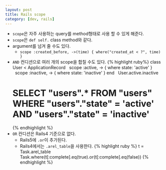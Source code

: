 ```yaml
---
layout: post
title: Rails scope
category: [dev, rails]
---
```


- `scope`은 자주 사용하는 query를 method형태로 사용 할 수 있게 해준다.
- `scope`은 `def self.` class method와 같다.
- argument를 넘겨 줄 수도 있다.
    + `scope :created_before, ->(time) { where("created_at < ?", time) }`
- `AND` 컨디션으로 여러 개의 scope을 합칠 수도 있다.
    {% highlight ruby%}
    class User < ApplicationRecord
      scope :active, -> { where state: 'active' }
      scope :inactive, -> { where state: 'inactive' }
    end
 
    User.active.inactive
    # SELECT "users".* FROM "users" WHERE "users"."state" = 'active' AND "users"."state" = 'inactive'
    {% endhighlight %}
- `OR` 컨디션은 Rails4 기준으로 없다.
    + Rails5에 `.or`이 추가된다.
    + Rails4에서는 `.arel_table`을 사용한다.
        {% highlight ruby %}
            t = Task.arel_table
            Task.where(t[:complete].eq(true).or(t[:complete].eq(false))
        {% endhighlight %}